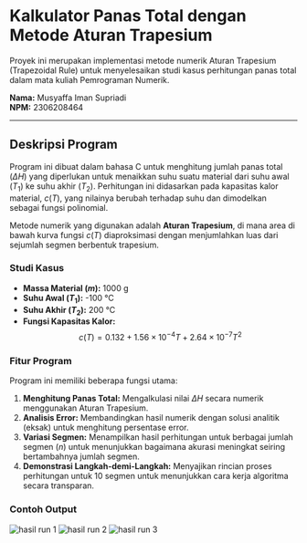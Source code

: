 # Kalkulator Panas Total dengan Metode Aturan Trapesium

Proyek ini merupakan implementasi metode numerik Aturan Trapesium (Trapezoidal Rule) untuk menyelesaikan studi kasus perhitungan panas total dalam mata kuliah Pemrograman Numerik.

**Nama:** Musyaffa Iman Supriadi  
**NPM:** 2306208464

---

## Deskripsi Program

Program ini dibuat dalam bahasa C untuk menghitung jumlah panas total ($\Delta H$) yang diperlukan untuk menaikkan suhu suatu material dari suhu awal ($T_1$) ke suhu akhir ($T_2$).  Perhitungan ini didasarkan pada kapasitas kalor material, $c(T)$, yang nilainya berubah terhadap suhu dan dimodelkan sebagai fungsi polinomial.

Metode numerik yang digunakan adalah **Aturan Trapesium**, di mana area di bawah kurva fungsi $c(T)$ diaproksimasi dengan menjumlahkan luas dari sejumlah segmen berbentuk trapesium.

### Studi Kasus

- **Massa Material ($m$):** 1000 g
- **Suhu Awal ($T_1$):** -100 °C
- **Suhu Akhir ($T_2$):** 200 °C
- **Fungsi Kapasitas Kalor:**
  $$ c(T) = 0.132 + 1.56 \times 10^{-4}T + 2.64 \times 10^{-7}T^2 $$

### Fitur Program

Program ini memiliki beberapa fungsi utama:
1.  **Menghitung Panas Total:** Mengalkulasi nilai $\Delta H$ secara numerik menggunakan Aturan Trapesium.
2.  **Analisis Error:** Membandingkan hasil numerik dengan solusi analitik (eksak) untuk menghitung persentase error.
3.  **Variasi Segmen:** Menampilkan hasil perhitungan untuk berbagai jumlah segmen ($n$) untuk menunjukkan bagaimana akurasi meningkat seiring bertambahnya jumlah segmen.
4.  **Demonstrasi Langkah-demi-Langkah:** Menyajikan rincian proses perhitungan untuk 10 segmen untuk menunjukkan cara kerja algoritma secara transparan.

### Contoh Output
![hasil run 1](https://github.com/user-attachments/assets/dee5390b-93e4-4adf-a40e-68e7297ef061)
![hasil run 2](https://github.com/user-attachments/assets/54030080-0ae0-488a-af8e-a33db95a3c5d)
![hasil run 3](https://github.com/user-attachments/assets/925e3a99-788f-426f-923c-c5fe83ea843d)
